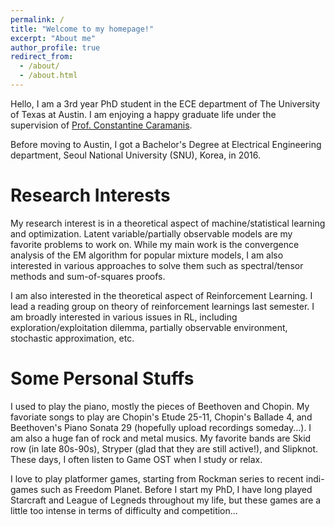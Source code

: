```yaml
---
permalink: /
title: "Welcome to my homepage!"
excerpt: "About me"
author_profile: true
redirect_from: 
  - /about/
  - /about.html
---
```


Hello, I am a 3rd year PhD student in the ECE department of The University of Texas at Austin. I am enjoying a happy graduate life under the supervision of [Prof. Constantine Caramanis](http://users.ece.utexas.edu/~cmcaram/constantine_caramanis/Home.html). 

Before moving to Austin, I got a Bachelor's Degree at Electrical Engineering department, Seoul National University (SNU), Korea, in 2016. 

Research Interests
======
My research interest is in a theoretical aspect of machine/statistical learning and optimization. Latent variable/partially observable models are my favorite problems to work on. While my main work is the convergence analysis of the EM algorithm for popular mixture models, I am also interested in various approaches to solve them such as spectral/tensor methods and sum-of-squares proofs.

I am also interested in the theoretical aspect of Reinforcement Learning. I lead a reading group on theory of reinforcement learnings last semester. I am broadly interested in various issues in RL, including exploration/exploitation dilemma, partially observable environment, stochastic approximation, etc. 

Some Personal Stuffs
======
I used to play the piano, mostly the pieces of Beethoven and Chopin. My favoriate songs to play are Chopin's Etude 25-11, Chopin's Ballade 4, and Beethoven's Piano Sonata 29 (hopefully upload recordings someday...). I am also a huge fan of rock and metal musics. My favorite bands are Skid row (in late 80s-90s), Stryper (glad that they are still active!), and Slipknot. These days, I often listen to Game OST when I study or relax.

I love to play platformer games, starting from Rockman series to recent indi-games such as Freedom Planet. Before I start my PhD, I have long played Starcraft and League of Legneds throughout my life, but these games are a little too intense in terms of difficulty and competition...
